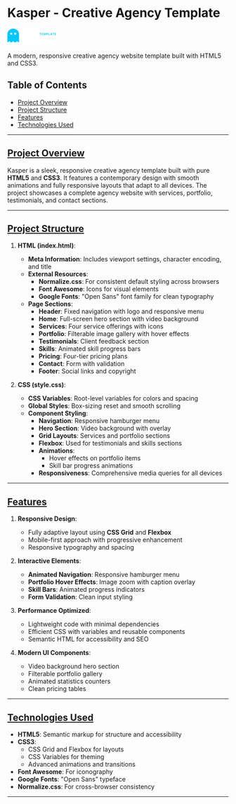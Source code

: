 # Kasper - Creative Agency Template

![Kasper Logo](./Images/logo.png)

A modern, responsive creative agency website template built with HTML5 and CSS3.

## Table of Contents
- [Project Overview](#project-overview)
- [Project Structure](#project-structure)
- [Features](#features)
- [Technologies Used](#technologies-used)

---

## [Project Overview](#project-overview)

Kasper is a sleek, responsive creative agency template built with pure **HTML5** and **CSS3**. It features a contemporary design with smooth animations and fully responsive layouts that adapt to all devices. The project showcases a complete agency website with services, portfolio, testimonials, and contact sections.

---

## [Project Structure](#project-structure)

1. **HTML (index.html)**:
   - **Meta Information**: Includes viewport settings, character encoding, and title
   - **External Resources**:
     - **Normalize.css**: For consistent default styling across browsers
     - **Font Awesome**: Icons for visual elements
     - **Google Fonts**: "Open Sans" font family for clean typography
   - **Page Sections**:
     - **Header**: Fixed navigation with logo and responsive menu
     - **Home**: Full-screen hero section with video background
     - **Services**: Four service offerings with icons
     - **Portfolio**: Filterable image gallery with hover effects
     - **Testimonials**: Client feedback section
     - **Skills**: Animated skill progress bars
     - **Pricing**: Four-tier pricing plans
     - **Contact**: Form with validation
     - **Footer**: Social links and copyright

2. **CSS (style.css)**:
   - **CSS Variables**: Root-level variables for colors and spacing
   - **Global Styles**: Box-sizing reset and smooth scrolling
   - **Component Styling**:
     - **Navigation**: Responsive hamburger menu
     - **Hero Section**: Video background with overlay
     - **Grid Layouts**: Services and portfolio sections
     - **Flexbox**: Used for testimonials and skills sections
     - **Animations**:
       - Hover effects on portfolio items
       - Skill bar progress animations
     - **Responsiveness**: Comprehensive media queries for all devices

---

## [Features](#features)

1. **Responsive Design**:
   - Fully adaptive layout using **CSS Grid** and **Flexbox**
   - Mobile-first approach with progressive enhancement
   - Responsive typography and spacing

2. **Interactive Elements**:
   - **Animated Navigation**: Responsive hamburger menu
   - **Portfolio Hover Effects**: Image zoom with caption overlay
   - **Skill Bars**: Animated progress indicators
   - **Form Validation**: Clean input styling

3. **Performance Optimized**:
   - Lightweight code with minimal dependencies
   - Efficient CSS with variables and reusable components
   - Semantic HTML for accessibility and SEO

4. **Modern UI Components**:
   - Video background hero section
   - Filterable portfolio gallery
   - Animated statistics counters
   - Clean pricing tables

---

## [Technologies Used](#technologies-used)

- **HTML5**: Semantic markup for structure and accessibility
- **CSS3**:
  - CSS Grid and Flexbox for layouts
  - CSS Variables for theming
  - Advanced animations and transitions
- **Font Awesome**: For iconography
- **Google Fonts**: "Open Sans" typeface
- **Normalize.css**: For cross-browser consistency

---
